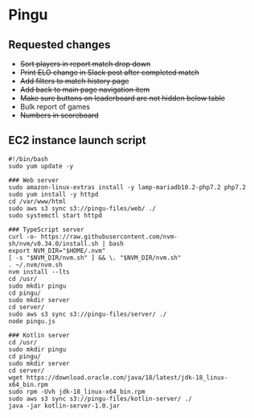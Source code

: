 # Pingu

## Requested changes

* ~~Sort players in report match drop down~~
* ~~Print ELO change in Slack post after completed match~~
* ~~Add filters to match history page~~
* ~~Add back to main page navigation item~~
* ~~Make sure buttons on leaderboard are not hidden below table~~
* Bulk report of games
* ~~Numbers in scoreboard~~


## EC2 instance launch script

```shell
#!/bin/bash
sudo yum update -y

### Web server
sudo amazon-linux-extras install -y lamp-mariadb10.2-php7.2 php7.2
sudo yum install -y httpd
cd /var/www/html
sudo aws s3 sync s3://pingu-files/web/ ./
sudo systemctl start httpd

### TypeScript server
curl -o- https://raw.githubusercontent.com/nvm-sh/nvm/v0.34.0/install.sh | bash
export NVM_DIR="$HOME/.nvm"
[ -s "$NVM_DIR/nvm.sh" ] && \. "$NVM_DIR/nvm.sh"
. ~/.nvm/nvm.sh
nvm install --lts
cd /usr/
sudo mkdir pingu
cd pingu/
sudo mkdir server
cd server/
sudo aws s3 sync s3://pingu-files/server/ ./
node pingu.js

### Kotlin server
cd /usr/
sudo mkdir pingu
cd pingu/
sudo mkdir server
cd server/
wget https://download.oracle.com/java/18/latest/jdk-18_linux-x64_bin.rpm
sudo rpm -Uvh jdk-18_linux-x64_bin.rpm
sudo aws s3 sync s3://pingu-files/kotlin-server/ ./
java -jar kotlin-server-1.0.jar

```
